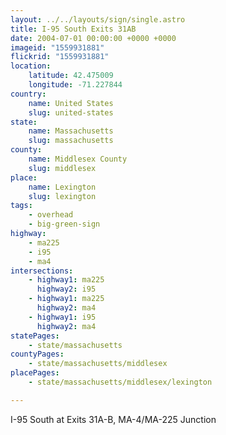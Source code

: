 ```yaml
---
layout: ../../layouts/sign/single.astro
title: I-95 South Exits 31AB
date: 2004-07-01 00:00:00 +0000 +0000
imageid: "1559931881"
flickrid: "1559931881"
location:
    latitude: 42.475009
    longitude: -71.227844
country:
    name: United States
    slug: united-states
state:
    name: Massachusetts
    slug: massachusetts
county:
    name: Middlesex County
    slug: middlesex
place:
    name: Lexington
    slug: lexington
tags:
    - overhead
    - big-green-sign
highway:
    - ma225
    - i95
    - ma4
intersections:
    - highway1: ma225
      highway2: i95
    - highway1: ma225
      highway2: ma4
    - highway1: i95
      highway2: ma4
statePages:
    - state/massachusetts
countyPages:
    - state/massachusetts/middlesex
placePages:
    - state/massachusetts/middlesex/lexington

---
```

I-95 South at Exits 31A-B, MA-4/MA-225 Junction